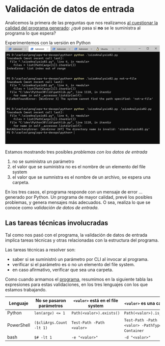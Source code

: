 # Validación de datos de entrada

Analicemos la primera de las preguntas que nos realizamos [al cuestionar la calidad del programa generado](./cuestionar-calidad.md): ¿qué pasa si **no** se le suministra al programa lo que espera?  

Experimentemos con la versión en Python
![no hay chequeo de datos de entrada](./images/wrong-input-wrong-behavior.jpg)

Estamos mostrando tres posibles _problemas con los datos de entrada_
1. no se suministra un parámetro
1. el valor que se suministra no es el nombre de un elemento del file system
1. el valor que se sumnistra es el nombre de un archivo, se espera una carpeta.

En los tres casos, el programa responde con un mensaje de error ... generado por Python. Un programa de mayor calidad, prevé los posibles problemas, y genera mensajes más adecuados. 
O sea, realiza lo que se conoce como _validación de datos de entrada_.


## Las tareas técnicas involucradas
Tal como nos pasó con el programa, la validación de datos de entrada implica tareas técnicas y otras relacionadas con la estructura del programa.

Las tareas técnicas a resolver son: 
- saber si se suministró un parámetro por CLI al invocar al programa.
- verificar si el parámetro es o no un elemento del file system.
- en caso afirmativo, verificar que sea una carpeta.

Como cuando armamos el [programa](../resolvamos/primer-programa.md), resumimos en la siguiente tabla las expresiones para estas validaciones, en los tres lenguajes con los que estamos trabajando.

| Lenguaje | No se pasaron parámetros | `<valor>` está en el file system | `<valor>` es una carpeta |
| --- | --- | --- | --- | 
| Python | `len(argv) <= 1` | `Path(<valor>).exists()` | `Path(<valor>).is_dir()` |
| PowerShell | `($cliArgs.Count -lt 1)` | `Test-Path -Path <valor>` | `Test-Path -Path <valor> -PathType Container` |
| bash | `$# -lt 1` | `-e "<valor>"` | `-d "<valor>"` |


